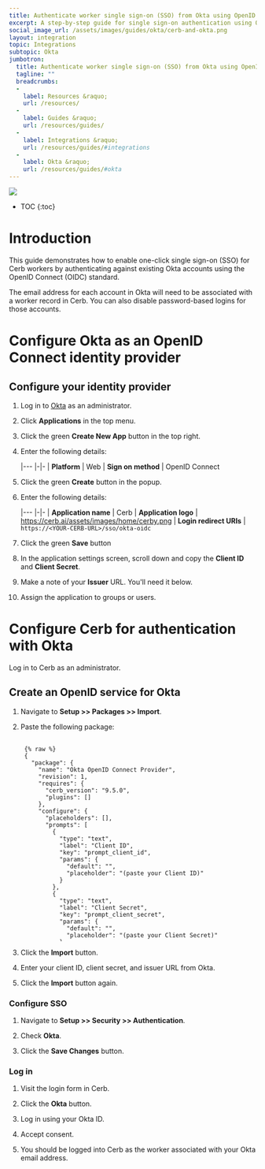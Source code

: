 ```yaml
---
title: Authenticate worker single sign-on (SSO) from Okta using OpenID Connect
excerpt: A step-by-step guide for single sign-on authentication using Okta accounts
social_image_url: /assets/images/guides/okta/cerb-and-okta.png
layout: integration
topic: Integrations
subtopic: Okta
jumbotron:
  title: Authenticate worker single sign-on (SSO) from Okta using OpenID Connect
  tagline: ""
  breadcrumbs:
  -
    label: Resources &raquo;
    url: /resources/
  -
    label: Guides &raquo;
    url: /resources/guides/
  -
    label: Integrations &raquo;
    url: /resources/guides/#integrations
  -
    label: Okta &raquo;
    url: /resources/guides/#okta
---
```


<div class="cerb-screenshot">
<img src="{{page.social_image_url}}" class="screenshot">
</div>

* TOC
{:toc}

# Introduction

This guide demonstrates how to enable one-click single sign-on (SSO) for Cerb workers by authenticating against existing Okta accounts using the OpenID Connect (OIDC) standard.

<div class="cerb-box note">
<p>The email address for each account in Okta will need to be associated with a worker record in Cerb. You can also disable password-based logins for those accounts.</p>
</div>

# Configure Okta as an OpenID Connect identity provider

## Configure your identity provider

1. Log in to [Okta](https://okta.com/) as an administrator.

1. Click **Applications** in the top menu.

1. Click the green **Create New App** button in the top right.

1. Enter the following details:

	|---
	|-|-
    | **Platform** | Web
    | **Sign on method** | OpenID Connect

1. Click the green **Create** button in the popup.

1. Enter the following details:

	|---
	|-|-
    | **Application name** | Cerb
    | **Application logo** | <https://cerb.ai/assets/images/home/cerby.png>
    | **Login redirect URIs** | `https://<YOUR-CERB-URL>/sso/okta-oidc`

1. Click the green **Save** button

1. In the application settings screen, scroll down and copy the **Client ID** and **Client Secret**.

1. Make a note of your **Issuer** URL. You'll need it below.

1. Assign the application to groups or users.

# Configure Cerb for authentication with Okta 

Log in to Cerb as an administrator.

## Create an OpenID service for Okta

1. Navigate to **Setup >> Packages >> Import**.

1. Paste the following package:

	<pre style="max-height:29.5em;">
	<code class="language-json">
	{% raw %}
	{
	  "package": {
	    "name": "Okta OpenID Connect Provider",
	    "revision": 1,
	    "requires": {
	      "cerb_version": "9.5.0",
	      "plugins": []
	    },
	    "configure": {
	      "placeholders": [],
	      "prompts": [
	        {
	          "type": "text",
	          "label": "Client ID",
	          "key": "prompt_client_id",
	          "params": {
	            "default": "",
	            "placeholder": "(paste your Client ID)"
	          }
	        },
	        {
	          "type": "text",
	          "label": "Client Secret",
	          "key": "prompt_client_secret",
	          "params": {
	            "default": "",
	            "placeholder": "(paste your Client Secret)"
	          }
	        },
	        {
	          "type": "text",
	          "label": "Issuer URL",
	          "key": "prompt_issuer_url",
	          "params": {
	            "default": "",
	            "placeholder": "(paste your Issuer URL from Okta)"
	          }
	        }
	      ]
	    }
	  },
	  "records": [
	    {
	      "uid": "service_okta",
	      "_context": "connected_service",
	      "name": "Okta",
	      "uri": "okta-oidc",
	      "extension_id": "cerb.service.provider.oidc",
	      "params": {
	        "client_id": "{{{prompt_client_id}}}",
	        "client_secret": "{{{prompt_client_secret}}}",
	        "scope": "openid profile",
	        "issuer": "{{{prompt_issuer_url}}}",
	        "authorization_url": "{{{prompt_issuer_url}}}/oauth2/v1/authorize",
	        "access_token_url": "{{{prompt_issuer_url}}}/oauth2/v1/token",
	        "userinfo_url": "{{{prompt_issuer_url}}}/oauth2/v1/userinfo",
	        "jwks_url": "{{{prompt_issuer_url}}}/oauth2/v1/keys"
	      }
	    }
	  ]
	}
	{% endraw %}
	</code>
	</pre>

1. Click the **Import** button.

1. Enter your client ID, client secret, and issuer URL from Okta.

1. Click the **Import** button again.

### Configure SSO

1. Navigate to **Setup >> Security >> Authentication**.

1. Check **Okta**.

1. Click the **Save Changes** button.

### Log in

1. Visit the login form in Cerb.

1. Click the **Okta** button.

1. Log in using your Okta ID.

1. Accept consent.

1. You should be logged into Cerb as the worker associated with your Okta email address.

